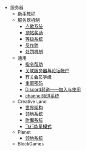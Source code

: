 - 服务器
  * [新手教程](csje/guides.md)
  - 服务器机制
    * [点歌系统](mechanism/music.md)
    * [顶帖奖励](mechanism/bbstoper.md)
    * [等级系统](csje/levels.md)
    * [反作弊](mechanism/anticheat.md)
    * [处罚机制](mechanism/punishments.md)
  - 通用
    * [指令帮助](csje/commands.md)
    * [关联服务器与论坛帐户](csje/link.md)
    * [有关会员等级](csje/rank.md)
    * [重置密码](csje/resetpass.md)
    * [Discord频道——加入与使用](csje/discord.md)
    * [channel频道系统](csje/channel.md)
  - Creative Land
    * [世界架构](csje/worlds_structure.md)
    * [领地系统](csje/lands-cl.md)
    * [附魔系统](csje/enchant.md)
    * [飞行能量模式](csje/flyc.md)
  - Planet
    * [领地系统](csje/lands-pl.md)
  - BlockGames

